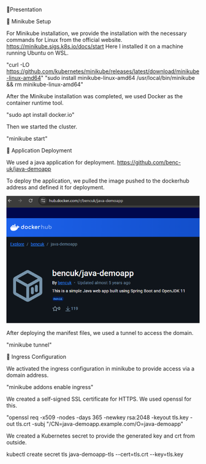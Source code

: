 📌Presentation

🎯 Minikube Setup

For Minikube installation, we provide the installation with the necessary commands for Linux from the official website. https://minikube.sigs.k8s.io/docs/start
Here I installed it on a machine running Ubuntu on WSL.

"curl -LO https://github.com/kubernetes/minikube/releases/latest/download/minikube-linux-amd64"
"sudo install minikube-linux-amd64 /usr/local/bin/minikube && rm minikube-linux-amd64"

After the Minikube installation was completed, we used Docker as the container runtime tool.

"sudo apt install docker.io"

Then we started the cluster.

"minikube start"

🎯 Application Deployment



We used a java application for deployment. https://github.com/benc-uk/java-demoapp

To deploy the application, we pulled the image pushed to the dockerhub address and defined it for deployment.

![alt text](image.png)



After deploying the manifest files, we used a tunnel to access the domain.

"minikube tunnel"


🎯 Ingress Configuration

We activated the ingress configuration in minikube to provide access via a domain address.

"minikube addons enable ingress"

We created a self-signed SSL certificate for HTTPS. We used openssl for this.

"openssl req -x509 -nodes -days 365 -newkey rsa:2048 -keyout tls.key -out tls.crt -subj "/CN=java-demoapp.example.com/O=java-demoapp"

We created a Kubernetes secret to provide the generated key and crt from outside.

kubectl create secret tls java-demoapp-tls --cert=tls.crt --key=tls.key
